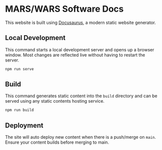 # MARS/WARS Software Docs

This website is built using [Docusaurus](https://docusaurus.io/), a modern static website generator.

## Local Development

This command starts a local development server and opens up a browser window. Most changes are reflected live without having to restart the server.

```bash
npm run serve
```

## Build

This command generates static content into the `build` directory and can be served using any static contents hosting service.

```bash
npm run build
```

## Deployment
The site will auto deploy new content when there is a push/merge on `main`. Ensure your content builds before merging to main.

